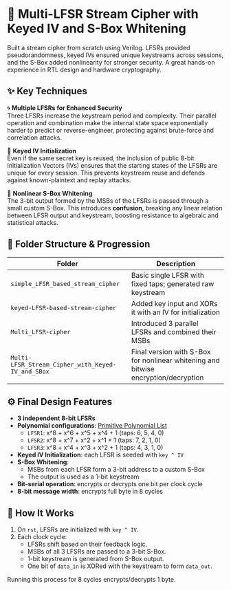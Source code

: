# 🔐 Multi-LFSR Stream Cipher with Keyed IV and S-Box Whitening


Built a stream cipher from scratch using Verilog. LFSRs provided pseudorandomness, keyed IVs ensured unique keystreams across sessions, and the S-Box added nonlinearity for stronger security. A great hands-on experience in RTL design and hardware cryptography.

## ✨ Key Techniques

🌀 **Multiple LFSRs for Enhanced Security**  
Three LFSRs increase the keystream period and complexity. Their parallel operation and combination make the internal state space exponentially harder to predict or reverse-engineer, protecting against brute-force and correlation attacks.

🔑 **Keyed IV Initialization**  
Even if the same secret key is reused, the inclusion of public 8-bit Initialization Vectors (IVs) ensures that the starting states of the LFSRs are unique for every session. This prevents keystream reuse and defends against known-plaintext and replay attacks.

🧠 **Nonlinear S-Box Whitening**  
The 3-bit output formed by the MSBs of the LFSRs is passed through a small custom S-Box. This introduces **confusion**, breaking any linear relation between LFSR output and keystream, boosting resistance to algebraic and statistical attacks.

## 📁 Folder Structure & Progression

| Folder | Description |
|--------|-------------|
| `simple_LFSR_based_stream_cipher` | Basic single LFSR with fixed taps; generated raw keystream |
| `keyed-LFSR-based-stream-cipher` | Added key input and XORs it with an IV for initialization |
| `Multi_LFSR-cipher` | Introduced 3 parallel LFSRs and combined their MSBs |
| `Multi-LFSR_Stream_Cipher_with_Keyed-IV_and_SBox` | Final version with S-Box for nonlinear whitening and bitwise encryption/decryption |



## ⚙️ Final Design Features

- **3 independent 8-bit LFSRs**
- **Polynomial configurations**: [Primitive Polynomial List](https://www.partow.net/programming/polynomials/index.html#deg08)
  - `LFSR1`: x^8 + x^6 + x^5 + x^4 + 1 (taps: 6, 5, 4, 0)
  - `LFSR2`: x^8 + x^7 + x^2 + x^1 + 1 (taps: 7, 2, 1, 0)
  - `LFSR3`: x^8 + x^4 + x^3 + x^2 + 1 (taps: 4, 3, 1, 0)
- **Keyed IV Initialization**: each LFSR is seeded with `key ^ IV`
- **S-Box Whitening**:
  - MSBs from each LFSR form a 3-bit address to a custom S-Box
  - The output is used as a 1-bit keystream
- **Bit-serial operation**: encrypts or decrypts one bit per clock cycle
- **8-bit message width**: encrypts full byte in 8 cycles

## 🔄 How It Works

1. On `rst`, LFSRs are initialized with `key ^ IV`.
2. Each clock cycle:
   - LFSRs shift based on their feedback logic.
   - MSBs of all 3 LFSRs are passed to a 3-bit S-Box.
   - 1-bit keystream is generated from S-Box output.
   - One bit of `data_in` is XORed with the keystream to form `data_out`.

Running this process for 8 cycles encrypts/decrypts 1 byte.

